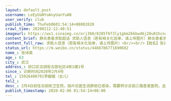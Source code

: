 ```yaml
---
layout: default_post
username: LeEyUaNYuAnyUanYuAN
user_verify: club
publish_time: ThuFeb0601:54:14+08002020
crawl_time: 20200212-12:40:51
imageurl: https://wx1.sinaimg.cn/orj360/8285f6f3ly1gbm26kbw46j20u01hcna9.jpg,https://wx2.sinaimg.cn/orj360/8285f6f3ly1gbm26k0fdjj20tf1ga45l.jpg,https://wx1.sinaimg.cn/orj360/8285f6f3ly1gbm26knzcij20ru1dhdmq.jpg,https://wx2.sinaimg.cn/orj360/8285f6f3ly1gbm26kv4vqj20oh17i0zm.jpg
content_brief: 肺炎患者求助超话 求助人信息（若有相关化验单，请上传图片）肺炎患者求助超话 【姓名】张诗英【年龄】63【所在城市】武汉【所在小区、社区】硚口区古田街古田社区4栋1楼1号【患病时间】诊断时间2020年2月4号【联系方式】15926408701李媛媛（女儿）【其他紧急联系人】【病情描述】 2 ...全文
content_full_raw: 求助人信息（若有相关化验单，请上传图片）<br/><br/>【姓名】张诗英<br/>【年龄】63<br/>【所在城市】武汉<br/>【所在小区、社区】硚口区古田街古田社区4栋1楼1号<br/>【患病时间】诊断时间2020年2月4号<br/>【联系方式】15926408701李媛媛（女儿）<br/>【其他紧急联系人】<br/>【病情描述】2月4日前往古田街卫生院，拍片后医生说肺部已感染，需要转诊古田三路普爱医院，去了拍了CT，医生诊断高度疑似冠状病毒，未做试剂盒，因家里没车，社区也不能派车去定点医院做试剂盒，现在肺部大部分有白点和斑片，呼吸困难，情况严重。呕吐腹泻不止，全身乏力，不能进食，其多年患有糖尿病、血压高、胃病等，会伴发很多并发症。打了很多市长热线、求助电话、上报人民日报、国务院疫情等APP，救助社区也还是无果，最终都是需要上报等待！现在求助各位友人是否有渠道得到医院救助，本人感谢万分🙏🙏<ahref='/n/经视直播官方微博'>@经视直播官方微博</a><ahref='/n/老陶在路上'>@老陶在路上</a><adata-url="http://t.cn/R2WxQOQ"href="http://weibo.com/p/1001018008642010000000000"data-hide=""><spanclass='url-icon'><imgstyle='width:1rem;height:1rem'src='https://h5.sinaimg.cn/upload/2015/09/25/3/timeline_card_small_location_default.png'></span><spanclass="surl-text">武汉</span></a><adata-url="http://t.cn/R2WxQOQ"href="http://weibo.com/p/1001018008642010000000000"data-hide=""><spanclass='url-icon'><imgstyle='width:1rem;height:1rem'src='https://h5.sinaimg.cn/upload/2015/09/25/3/timeline_card_small_location_default.png'></span><spanclass="surl-text">武汉</span></a>
status_url: https://m.weibo.cn/status/4468786771690602
name_: 张诗英
age_: 63
city_: 武汉
address_: 硚口区古田街古田社区4栋1楼1号
since_: 诊断时间2020年2月4号
tel_: 15926408701李媛媛（女儿）
tel2_: 
desc_: 2月4日前往古田街卫生院，拍片后医生说肺部已感染，需要转诊古田三路普爱医院，去了拍了CT，医生诊断高度疑似冠状病毒，未做试剂盒，因家里没车，社区也不能派车去定点医院做试剂盒，现在肺部大部分有白点和斑片，呼吸困难，情况严重。呕吐腹泻不止，全身乏力，不能进食，其多年患有糖尿病、血压高、胃病等，会伴发很多并发症。打了很多市长热线、求助电话、上报人民日报、国务院疫情等APP，救助社区也还是无果，最终都是需要上报等待！现在求助各位友人是否有渠道得到医院救助，本人感谢万分🙏🙏<ahref='/n/经视直播官方微博'>@经视直播官方微博</a><ahref='/n/老陶在路上'>@老陶在路上</a><adata-url="http//t.cn/R2WxQOQ"href="http//weibo.com/p/1001018008642010000000000"data-hide=""><spanclass='url-icon'><imgstyle='width1rem;height1rem'src='https//h5.sinaimg.cn/upload/2015/09/25/3/timeline_card_small_location_default.png'></span><spanclass="surl-text">武汉</span></a><adata-url="http//t.cn/R2WxQOQ"href="http//weibo.com/p/1001018008642010000000000"data-hide=""><spanclass='url-icon'><imgstyle='width1rem;height1rem'src='https//h5.sinaimg.cn/upload/2015/09/25/3/timeline_card_small_location_default.png'></span><spanclass="surl-text">武汉</span></a>
publish_timestamp: 2020-02-06 01:54:14+08:00
---
```


